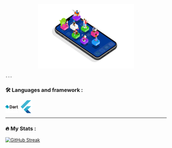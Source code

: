 <div id="header" align="center">
 <img src="/assets/app.gif" alt="Пример работы программы" width="300" height="200"></div>

    ---

### :hammer_and_wrench: Languages and framework :
<div   style="display: flex; ">
<img src="https://github.com/devicons/devicon/blob/master/icons/dart/dart-original-wordmark.svg" title="Dart" alt="Dart" width="40" height="40"/>&nbsp;
<img src="https://github.com/devicons/devicon/blob/master/icons/flutter/flutter-original.svg" title="Flutter" alt="Flutter" width="40" height="40"/>&nbsp;

</div>

---

### :fire: My Stats :
[![GitHub Streak](https://github-readme-streak-stats.herokuapp.com/?user=Artur1im&theme=react&background=000000)](https://git.io/streak-stats)